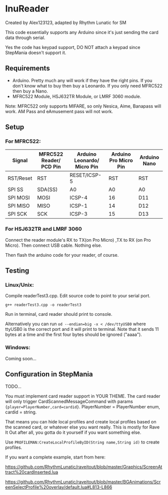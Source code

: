 # InuReader

Created by Alex123123, adapted by Rhythm Lunatic for SM

This code essentially supports any Arduino since it's just sending the card data through serial.

Yes the code has keypad support, DO NOT attach a keypad since StepMania doesn't support it.

## Requirements

- Arduino. Pretty much any will work if they have the right pins. If you don't know what to buy then buy a Leonardo. If you only need MFRC522 then buy a Nano.
- MFRC522 Module, HSJ632TR Module, or LMRF 3060 module.

Note: MFRC522 only supports MIFARE, so only Nesica, Aime, Banapass will work. AM Pass and eAmusement pass will not work.

## Setup
### For MFRC522:
| Signal | MFRC522 Reader/<br>PCD Pin | Arduino Leonardo/<br>Micro Pin | Arduino Pro Micro Pin | Arduino Nano |
| ------ | ------------------------ | ---------------------------- | --------------------- | ------------ |
| RST/Reset | RST | RESET/ICSP-5 | RST | RST |
| SPI SS | SDA(SS) | A0 | A0 | A0 |
| SPI MOSI | MOSI | ICSP-4 | 16 | D11 |
| SPI MISO | MISO | ICSP-1 | 14 | D12 |
| SPI SCK | SCK | ICSP-3| 15 | D13 |

### For HSJ632TR and LMRF 3060
Connect the reader module's RX to TX(on Pro Micro) ,TX to RX (on Pro Micro).
Then connect USB cable.
Nothing else.

Then flash the arduino code for your reader, of course.

## Testing
### Linux/Unix:
Compile readerTest3.cpp. Edit source code to point to your serial port.

`g++ readerTest3.cpp -o readerTest3`

Run in terminal, card reader should print to console.

Alternatively you can run `od --endian=big -x < /dev/ttyUSB0` where ttyUSB0 is the correct port and it will print to terminal. Note that it sends 11 bytes at a time and the first four bytes should be ignored ("aaaa").

### Windows:
Coming soon...

## Configuration in StepMania
TODO...

You must implement card reader support in YOUR THEME. The card reader will only trigger CardScannedMessageCommand with params `{player=PlayerNumber,card=cardid}`. PlayerNumber = PlayerNumber enum, cardid = string.

That means you can hide local profiles and create local profiles based on the scanned card, or whatever else you want really. This is mostly for Rave It Out after all, you gotta do it yourself if you want something else.

Use `PROFILEMAN:CreateLocalProfileByID(String name,String id)` to create profiles.

If you want a complete example, start from here:

https://github.com/RhythmLunatic/raveitout/blob/master/Graphics/ScreenAttract%20cardInserted.lua

https://github.com/RhythmLunatic/raveitout/blob/master/BGAnimations/ScreenSelectProfile%20overlay/default.lua#L813-L866
